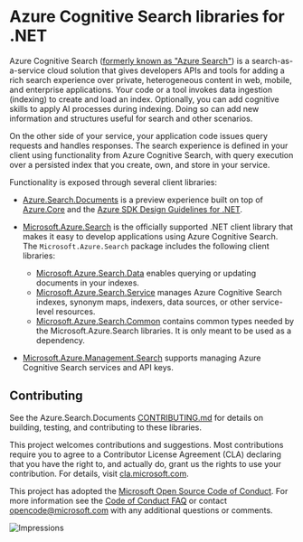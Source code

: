 # Azure Cognitive Search libraries for .NET

Azure Cognitive Search ([formerly known as "Azure Search"](https://docs.microsoft.com/azure/search/whats-new#new-service-name))
is a search-as-a-service cloud solution that gives developers APIs and tools
for adding a rich search experience over private, heterogeneous content in web,
mobile, and enterprise applications. Your code or a tool invokes data ingestion
(indexing) to create and load an index. Optionally, you can add cognitive
skills to apply AI processes during indexing. Doing so can add new information
and structures useful for search and other scenarios.

On the other side of your service, your application code issues query requests
and handles responses. The search experience is defined in your client using
functionality from Azure Cognitive Search, with query execution over a
persisted index that you create, own, and store in your service.

Functionality is exposed through several client libraries:

- [Azure.Search.Documents](./Azure.Search.Documents/) is a preview experience
  built on top of [Azure.Core](../core/Azure.Core/README.md) and the
  [Azure SDK Design Guidelines for .NET](https://azure.github.io/azure-sdk/dotnet_introduction.html).

- [Microsoft.Azure.Search](./Microsoft.Azure.Search/) is the officially
supported .NET client library that makes it easy to develop applications using
Azure Cognitive Search.  The `Microsoft.Azure.Search` package includes the
following client libraries:
  - [Microsoft.Azure.Search.Data](./Microsoft.Azure.Search.Data/) enables
    querying or updating documents in your indexes.
  - [Microsoft.Azure.Search.Service](./Microsoft.Azure.Search.Service/) manages
    Azure Cognitive Search indexes, synonym maps, indexers, data sources, or
    other service-level resources.
  - [Microsoft.Azure.Search.Common](./Microsoft.Azure.Search.Common/) contains
    common types needed by the Microsoft.Azure.Search libraries.  It is only
    meant to be used as a dependency.

- [Microsoft.Azure.Management.Search](./Microsoft.Azure.Management.Search/)
  supports managing Azure Cognitive Search services and API keys.

## Contributing

See the Azure.Search.Documents [CONTRIBUTING.md](./CONTRIBUTING.md) for details on
building, testing, and contributing to these libraries.

This project welcomes contributions and suggestions.  Most contributions
require you to agree to a Contributor License Agreement (CLA) declaring that
you have the right to, and actually do, grant us the rights to use your
contribution. For details, visit [cla.microsoft.com](https://cla.microsoft.com).

This project has adopted the
[Microsoft Open Source Code of Conduct](https://opensource.microsoft.com/codeofconduct/).
For more information see the
[Code of Conduct FAQ](https://opensource.microsoft.com/codeofconduct/faq/)
or contact [opencode@microsoft.com](mailto:opencode@microsoft.com) with any
additional questions or comments.

![Impressions](https://azure-sdk-impressions.azurewebsites.net/api/impressions/azure-sdk-for-net%2Fsdk%2Fsearch%2FREADME.png)
